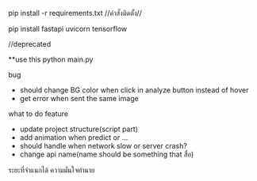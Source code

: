 pip install -r requirements.txt //คำสั่งติดตั้ง//

pip install fastapi uvicorn tensorflow

//deprecated

<!-- uvicorn main:app --reload // run main // cd เข้า backend ก่อน -->

\*\*use this
python main.py

bug

- should change BG color when click in analyze button instead of hover
- get error when sent the same image

what to do feature

- update project structure(script part)
- add animation when predict or ...
- should handle when network slow or server crash?
- change api name(name should be something that สื่อ)

ระยะที่จำแนกได้
ความมั่นใจทำนาย
